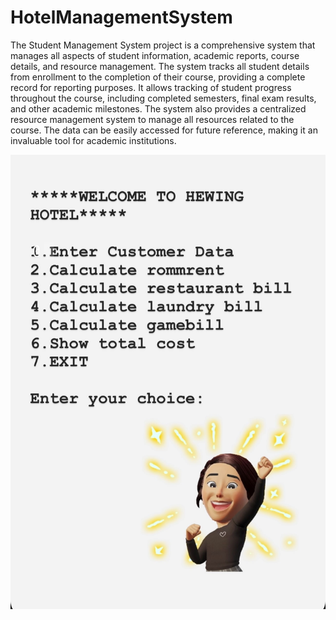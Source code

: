 # HotelManagementSystem

The Student Management System project is a comprehensive system that manages all aspects of student information, academic reports, course details, and resource management. The system tracks all student details from enrollment to the completion of their course, providing a complete record for reporting purposes. It allows tracking of student progress throughout the course, including completed semesters, final exam results, and other academic milestones. The system also provides a centralized resource management system to manage all resources related to the course. The data can be easily accessed for future reference, making it an invaluable tool for academic institutions.



![](2.jpg)
